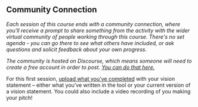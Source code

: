 ## Community Connection

*Each session of this course ends with a community connection, where you'll receive a prompt to share something from the activity with the wider virtual community of people working through this course.
There's no set agenda - you can go there to see what others have included, or ask questions and solicit feedback about your own progress.* 

*The community is hosted on Discourse, which means someone will need to create a free account in order to post. [You can do that here.](https://community.p2pu.org/c/making-learning)*

For this first session, [upload what you've completed](https://community.p2pu.org/t/session-1-setting-a-vision-for-making/2536) with your vision statement – either what you’ve written in the tool or your current version of a vision statement. You could also include a video recording of you making your pitch! 

